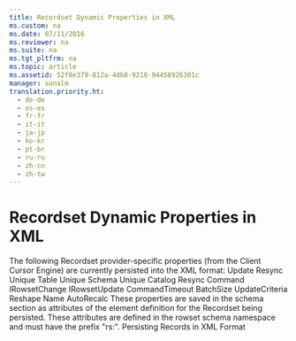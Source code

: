 ```yaml
---
title: Recordset Dynamic Properties in XML
ms.custom: na
ms.date: 07/11/2016
ms.reviewer: na
ms.suite: na
ms.tgt_pltfrm: na
ms.topic: article
ms.assetid: 52f8e379-812a-4db8-9210-94458926301c
manager: sonalm
translation.priority.ht: 
  - de-de
  - es-es
  - fr-fr
  - it-it
  - ja-jp
  - ko-kr
  - pt-br
  - ru-ru
  - zh-cn
  - zh-tw
---
```

# Recordset Dynamic Properties in XML
<?xml version="1.0" encoding="utf-8"?>
<developerConceptualDocument xmlns="http://ddue.schemas.microsoft.com/authoring/2003/5" xmlns:xlink="http://www.w3.org/1999/xlink" xmlns:xsi="http://www.w3.org/2001/XMLSchema-instance" xsi:schemaLocation="http://ddue.schemas.microsoft.com/authoring/2003/5 http://dduestorage.blob.core.windows.net/ddueschema/developer.xsd">
  <introduction>
    <para>The following Recordset provider-specific properties (from the Client Cursor Engine) are currently persisted into the XML format: </para>
    <list class="bullet">
      <listItem>
        <para>Update Resync </para>
      </listItem>
      <listItem>
        <para>Unique Table </para>
      </listItem>
      <listItem>
        <para>Unique Schema </para>
      </listItem>
      <listItem>
        <para>Unique Catalog </para>
      </listItem>
      <listItem>
        <para>Resync Command </para>
      </listItem>
      <listItem>
        <para>IRowsetChange </para>
      </listItem>
      <listItem>
        <para>IRowsetUpdate </para>
      </listItem>
      <listItem>
        <para>CommandTimeout </para>
      </listItem>
      <listItem>
        <para>BatchSize </para>
      </listItem>
      <listItem>
        <para>UpdateCriteria </para>
      </listItem>
      <listItem>
        <para>Reshape Name </para>
      </listItem>
      <listItem>
        <para>AutoRecalc </para>
      </listItem>
    </list>
    <para>These properties are saved in the schema section as attributes of the element definition for the Recordset being persisted. These attributes are defined in the rowset schema namespace and must have the prefix "rs:".</para>
  </introduction>
  <relatedTopics>
<link xlink:href="f3113ec4-ae31-428f-89c6-bc1024f128ea">Persisting Records in XML Format</link>
</relatedTopics>
</developerConceptualDocument>